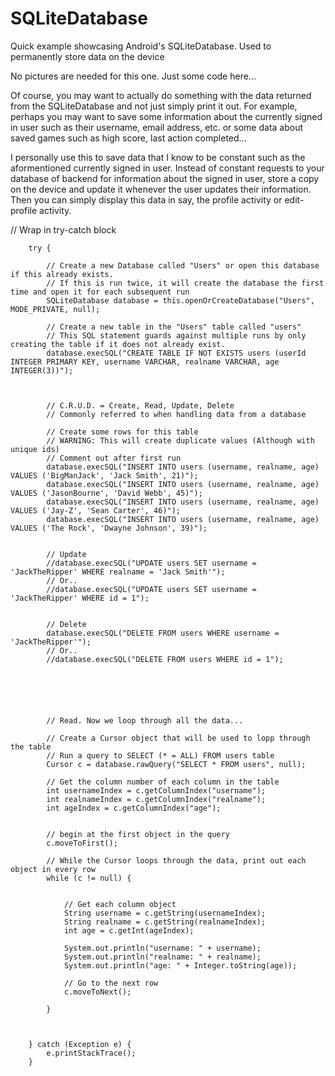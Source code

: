# SQLiteDatabase
Quick example showcasing Android's SQLiteDatabase. Used to permanently store data on the device

No pictures are needed for this one. Just some code here...

Of course, you may want to actually do something with the data returned from the SQLiteDatabase and not just simply print it out. For example, perhaps you may want to save some information about the currently signed in user such as their username, email address, etc. or some data about saved games such as high score, last action completed...

I personally use this to save data that I know to be constant such as the aformentioned currently signed in user. Instead of constant requests to your database of backend for information about the signed in user, store a copy on the device and update it whenever the user updates their information. Then you can simply display this data in say, the profile activity or edit-profile activity.

// Wrap in try-catch block

        try {

            // Create a new Database called "Users" or open this database if this already exists.
            // If this is run twice, it will create the database the first time and open it for each subsequent run
            SQLiteDatabase database = this.openOrCreateDatabase("Users", MODE_PRIVATE, null);

            // Create a new table in the "Users" table called "users"
            // This SQL statement guards against multiple runs by only creating the table if it does not already exist.
            database.execSQL("CREATE TABLE IF NOT EXISTS users (userId INTEGER PRIMARY KEY, username VARCHAR, realname VARCHAR, age INTEGER(3))");



            // C.R.U.D. = Create, Read, Update, Delete
            // Commonly referred to when handling data from a database

            // Create some rows for this table
            // WARNING: This will create duplicate values (Although with unique ids)
            // Comment out after first run
            database.execSQL("INSERT INTO users (username, realname, age) VALUES ('BigManJack', 'Jack Smith', 21)");
            database.execSQL("INSERT INTO users (username, realname, age) VALUES ('JasonBourne', 'David Webb', 45)");
            database.execSQL("INSERT INTO users (username, realname, age) VALUES ('Jay-Z', 'Sean Carter', 46)");
            database.execSQL("INSERT INTO users (username, realname, age) VALUES ('The Rock', 'Dwayne Johnson', 39)");


            // Update
            //database.execSQL("UPDATE users SET username = 'JackTheRipper' WHERE realname = 'Jack Smith'");
            // Or..
            //database.execSQL("UPDATE users SET username = 'JackTheRipper' WHERE id = 1");


            // Delete
            database.execSQL("DELETE FROM users WHERE username = 'JackTheRipper'");
            // Or..
            //database.execSQL("DELETE FROM users WHERE id = 1");






            // Read. Now we loop through all the data...

            // Create a Cursor object that will be used to lopp through the table
            // Run a query to SELECT (* = ALL) FROM users table
            Cursor c = database.rawQuery("SELECT * FROM users", null);

            // Get the column number of each column in the table
            int usernameIndex = c.getColumnIndex("username");
            int realnameIndex = c.getColumnIndex("realname");
            int ageIndex = c.getColumnIndex("age");


            // begin at the first object in the query
            c.moveToFirst();

            // While the Cursor loops through the data, print out each object in every row
            while (c != null) {


                // Get each column object
                String username = c.getString(usernameIndex);
                String realname = c.getString(realnameIndex);
                int age = c.getInt(ageIndex);

                System.out.println("username: " + username);
                System.out.println("realname: " + realname);
                System.out.println("age: " + Integer.toString(age));

                // Go to the next row
                c.moveToNext();

            }



        } catch (Exception e) {
            e.printStackTrace();
        }
